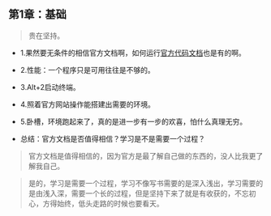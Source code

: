 ## 第1章：基础

>贵在坚持。

- 1.果然要无条件的相信官方文档啊，如何运行[官方代码文档](https://lift.cs.princeton.edu/java/windows/)也是有的啊。

- 2.性能：一个程序只是可用往往是不够的。

- 3.Alt+2启动终端。

- 4.照着官方网站操作能搭建出需要的环境。

- 5.卧槽，环境跑起来了，真的是进一步有一步的欢喜，怕什么真理无穷。

- 总结：官方文档是否值得相信？学习是不是需要一个过程？

>官方文档是值得相信的，因为官方是最了解自己做的东西的，没人比我更了解我自己。

>是的，学习是需要一个过程，学习不像写书需要的是深入浅出，学习需要的是由浅入深，需要一个长的过程，但是坚持下来了就是有收获的，不忘初心，方得始终，低头走路的时候也要看天。
